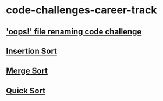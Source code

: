 # code-challenges-career-track

## ['oops!' file renaming code challenge](./file-renaming.md)

## [Insertion Sort](./insertion-sort.md)

## [Merge Sort](./merge-sort.md)

## [Quick Sort](./quick-sort.md)
